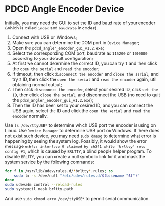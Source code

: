 # PDCD Angle Encoder Device
Initially, you may need the GUI to set the ID and baud rate of your encoder (which is called `index` and `baudrate` in codes).
1. Connect with USB on Windows;
2. Make sure you can determine the COM port in `Device Manager`;
3. Open the `pdcd_angler_encoder_gui_v1.2.exe`;
4. Select the corresponding COM port, baudrate as `115200` or `1000000` according to your default configuration;
5. At first we cannot determine the correct ID, you can try `1` and then click the `open the serial` and `read the encoder`;
6. If timeout, then click `disconnect the encoder` and `close the serial`, and try `2` ID, then click the `open the serial` and `read the encoder` again, util obtaining normal output;
7. Then click `disconnect the encoder`, select your desired ID, click `set the ID`, then click `close the serial`, and disconnect the USB (no need to quit the `pdcd_angler_encoder_gui_v1.2.exe`);
8. Then the ID has been set to your desired ID, and you can connect the USB again, select the ID and click the `open the serial` and `read the encoder` normally.

Use `ls /dev/ttyUSB*` to determine which USB port the encoder is using on Linux. Use `Device Manager` to determine USB port on Windows.
If there does not exist such device, you may need `sudo dmesg` to determine what error is happening by seeing the system log.
Possibly, it would show the error message `usbfs: interface 0 claimed by ch341 while 'brltty' sets config #1`, which is caused by `BRLTTY`, a blind people helper program. To disable `BRLTTY`, you can create a null symbolic link for it and mask the system service by the following commands: 
```bash
for f in /usr/lib/udev/rules.d/*brltty*.rules; do
    sudo ln -s /dev/null "/etc/udev/rules.d/$(basename "$f")"
done
sudo udevadm control --reload-rules
sudo systemctl mask brltty.path
```
And use `sudo chmod a+rw /dev/ttyUSB*` to permit serial communication.
